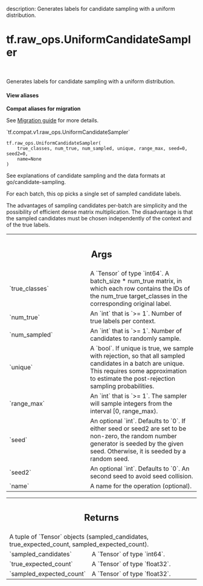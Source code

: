 description: Generates labels for candidate sampling with a uniform distribution.

<div itemscope itemtype="http://developers.google.com/ReferenceObject">
<meta itemprop="name" content="tf.raw_ops.UniformCandidateSampler" />
<meta itemprop="path" content="Stable" />
</div>

# tf.raw_ops.UniformCandidateSampler

<!-- Insert buttons and diff -->

<table class="tfo-notebook-buttons tfo-api nocontent" align="left">

</table>



Generates labels for candidate sampling with a uniform distribution.

<section class="expandable">
  <h4 class="showalways">View aliases</h4>
  <p>
<b>Compat aliases for migration</b>
<p>See
<a href="https://www.tensorflow.org/guide/migrate">Migration guide</a> for
more details.</p>
<p>`tf.compat.v1.raw_ops.UniformCandidateSampler`</p>
</p>
</section>

<pre class="devsite-click-to-copy prettyprint lang-py tfo-signature-link">
<code>tf.raw_ops.UniformCandidateSampler(
    true_classes, num_true, num_sampled, unique, range_max, seed=0, seed2=0,
    name=None
)
</code></pre>



<!-- Placeholder for "Used in" -->

See explanations of candidate sampling and the data formats at
go/candidate-sampling.

For each batch, this op picks a single set of sampled candidate labels.

The advantages of sampling candidates per-batch are simplicity and the
possibility of efficient dense matrix multiplication. The disadvantage is that
the sampled candidates must be chosen independently of the context and of the
true labels.

<!-- Tabular view -->
 <table class="responsive fixed orange">
<colgroup><col width="214px"><col></colgroup>
<tr><th colspan="2"><h2 class="add-link">Args</h2></th></tr>

<tr>
<td>
`true_classes`
</td>
<td>
A `Tensor` of type `int64`.
A batch_size * num_true matrix, in which each row contains the
IDs of the num_true target_classes in the corresponding original label.
</td>
</tr><tr>
<td>
`num_true`
</td>
<td>
An `int` that is `>= 1`. Number of true labels per context.
</td>
</tr><tr>
<td>
`num_sampled`
</td>
<td>
An `int` that is `>= 1`.
Number of candidates to randomly sample.
</td>
</tr><tr>
<td>
`unique`
</td>
<td>
A `bool`.
If unique is true, we sample with rejection, so that all sampled
candidates in a batch are unique. This requires some approximation to
estimate the post-rejection sampling probabilities.
</td>
</tr><tr>
<td>
`range_max`
</td>
<td>
An `int` that is `>= 1`.
The sampler will sample integers from the interval [0, range_max).
</td>
</tr><tr>
<td>
`seed`
</td>
<td>
An optional `int`. Defaults to `0`.
If either seed or seed2 are set to be non-zero, the random number
generator is seeded by the given seed.  Otherwise, it is seeded by a
random seed.
</td>
</tr><tr>
<td>
`seed2`
</td>
<td>
An optional `int`. Defaults to `0`.
An second seed to avoid seed collision.
</td>
</tr><tr>
<td>
`name`
</td>
<td>
A name for the operation (optional).
</td>
</tr>
</table>



<!-- Tabular view -->
 <table class="responsive fixed orange">
<colgroup><col width="214px"><col></colgroup>
<tr><th colspan="2"><h2 class="add-link">Returns</h2></th></tr>
<tr class="alt">
<td colspan="2">
A tuple of `Tensor` objects (sampled_candidates, true_expected_count, sampled_expected_count).
</td>
</tr>
<tr>
<td>
`sampled_candidates`
</td>
<td>
A `Tensor` of type `int64`.
</td>
</tr><tr>
<td>
`true_expected_count`
</td>
<td>
A `Tensor` of type `float32`.
</td>
</tr><tr>
<td>
`sampled_expected_count`
</td>
<td>
A `Tensor` of type `float32`.
</td>
</tr>
</table>

